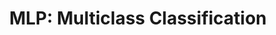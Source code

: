 ---
layout: page

parent_id: 2.3-nn
id: 3-mlp-multiclass-clas
title: "MLP: Multiclass Classification"

notebook: "Multiclass Classification.ipynb"
---